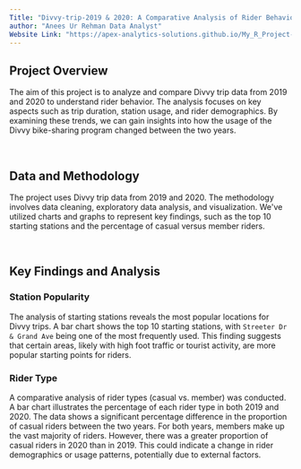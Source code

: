 ```yaml
---
Title: "Divvy-trip-2019 & 2020: A Comparative Analysis of Rider Behavior"
author: "Anees Ur Rehman Data Analyst"
Website Link: "https://apex-analytics-solutions.github.io/My_R_Project-Divvy_Trip_2019-2020/"
---
```


  <h2>Project Overview</h2>
  <p>The aim of this project is to analyze and compare Divvy trip data from 2019 and 2020 to understand rider behavior. The analysis focuses on key aspects such as trip duration, station usage, and rider demographics. By examining these trends, we can gain insights into how the usage of the Divvy bike-sharing program changed between the two years.</p>

  <br>

  <h2>Data and Methodology</h2>
  <p>The project uses Divvy trip data from 2019 and 2020. The methodology involves data cleaning, exploratory data analysis, and visualization. We've utilized charts and graphs to represent key findings, such as the top 10 starting stations and the percentage of casual versus member riders.</p>
  
  <br>

  <h2>Key Findings and Analysis</h2>
  
  <h3>Station Popularity</h3>
  <p>The analysis of starting stations reveals the most popular locations for Divvy trips. A bar chart shows the top 10 starting stations, with <code>Streeter Dr & Grand Ave</code> being one of the most frequently used. This finding suggests that certain areas, likely with high foot traffic or tourist activity, are more popular starting points for riders.</p>
  
  <h3>Rider Type</h3>
  <p>A comparative analysis of rider types (casual vs. member) was conducted. A bar chart illustrates the percentage of each rider type in both 2019 and 2020. The data shows a significant percentage difference in the proportion of casual riders between the two years. For both years, members make up the vast majority of riders. However, there was a greater proportion of casual riders in 2020 than in 2019. This could indicate a change in rider demographics or usage patterns, potentially due to external factors.</p>

